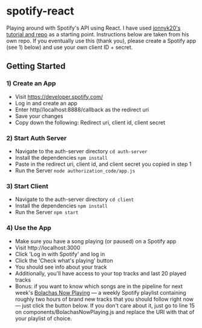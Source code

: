 # spotify-react
Playing around with Spotify's API using React. I have used <a href="https://github.com/jonnyk20/spotify-node-react-starter-kit">jonnyk20's tutorial and repo</a> as a starting point. Instructions below are taken from his own repo. If you eventually use this (thank you), please create a Spotify app (see 1) below) and use your own client ID + secret.

## Getting Started

### 1) Create an App
- Visit https://developer.spotify.com/ 
- Log in and create an app
- Enter http//localhost:8888/callback as the redirect uri
- Save your changes
- Copy down the following: Redirect uri, client id, client secret


### 2)  Start Auth Server
- Navigate to the auth-server directory `cd auth-server`
- Install the dependencies `npm install`
- Paste in the redirect uri, client id, and client secret you copied in step 1
- Run the Server `node authorization_code/app.js`

### 3)  Start Client
- Navigate to the auth-server directory `cd client`
- Install the dependencies `npm install`
- Run the Server `npm start`

### 4)  Use the App
- Make sure you have a song playing (or paused) on a Spotify app
- Visit http://localhost:3000
- Click 'Log in with Spotify' and log in
- Click the 'Check what's playing' button
- You should see info about your track
- Additionally, you'll have access to your top tracks and last 20 played tracks
- Bonus: if you want to know which songs are in the pipeline for next week's <a href="http://bit.ly/bolachasnowplaying" target="_blank" rel="noopener noreferrer">Bolachas Now Playing</a> — a weekly Spotify playlist containing roughly two hours of brand new tracks that you should follow right now — just click the button below. If you don't care about it, just go to line 15 on components/BolachasNowPlaying.js and replace the URI with that of your playlist of choice.
